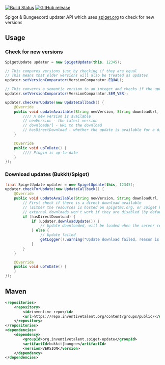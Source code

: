[![Build Status](https://travis-ci.org/InventivetalentDev/SpigetUpdater.svg?branch=master)](https://travis-ci.org/InventivetalentDev/SpigetUpdater)
[![GitHub release](https://img.shields.io/github/release/InventivetalentDev/SpigetUpdater.svg)](https://github.com/InventivetalentDev/SpigetUpdater)


Spigot & Bungeecord updater API which uses [spiget.org](https://spiget.org) to check for new versions

## Usage

### Check for new versions

```Java
SpigetUpdate updater = new SpigetUpdate(this, 12345);

// This compares versions just by checking if they are equal
// This means that older versions will also be treated as updates
updater.setVersionComparator(VersionComparator.EQUAL);

// This converts a semantic version to an integer and checks if the updated version is greater
updater.setVersionComparator(VersionComparator.SEM_VER);

updater.checkForUpdate(new UpdateCallback() {
	@Override
	public void updateAvailable(String newVersion, String downloadUrl, boolean hasDirectDownload) {
		//// A new version is available
		// newVersion - the latest version
		// downloadUrl - URL to the download
		// hasDirectDownload - whether the update is available for a direct download on spiget.org
	}

	@Override
	public void upToDate() {
		//// Plugin is up-to-date
	}
});
```


### Download updates (Bukkit/Spigot)
```Java
final SpigetUpdate updater = new SpigetUpdate(this, 12345);
updater.checkForUpdate(new UpdateCallback() {
	@Override
	public void updateAvailable(String newVersion, String downloadUrl, boolean hasDirectDownload) {
		// First check if there is a direct download available
		// (Either the resources is hosted on spigotmc.org, or Spiget has a cached version to download)
		// external downloads won't work if they are disabled (by default) in spiget.properties
		if (hasDirectDownload) {
			if (updater.downloadUpdate()) {
				// Update downloaded, will be loaded when the server restarts
			} else {
				// Update failed
				getLogger().warning("Update download failed, reason is " + updater.getFailReason());
			}
		}
	}

	@Override
	public void upToDate() {
	}
});
```

## Maven
```xml
<repositories>
    <repository>
        <id>inventive-repo</id>
        <url>https://repo.inventivetalent.org/content/groups/public/</url>
    </repository>
</repositories>
<dependencies>
    <dependency>
        <groupId>org.inventivetalent.spiget-update</groupId>
        <artifactId>bukkit|bungee</artifactId>
        <version>VERSION</version>
    </dependency>
</dependencies>
```
